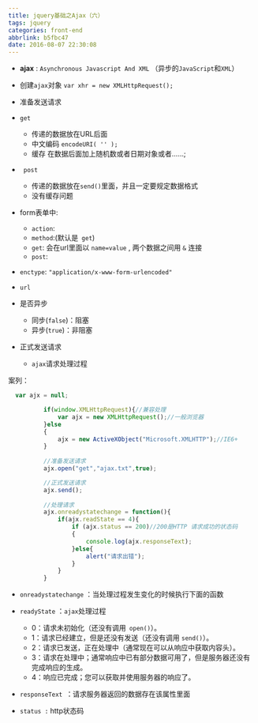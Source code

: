 ```yaml
---
title: jquery基础之Ajax（六）
tags: jquery
categories: front-end
abbrlink: b5fbc47
date: 2016-08-07 22:30:08
---
```


- **ajax** : `Asynchronous Javascript And XML` （异步的`JavaScript`和`XML`）

- 创建`ajax`对象 `var xhr = new XMLHttpRequest();`
<!--more-->
- 准备发送请求

- `get `
	- 传递的数据放在URL后面
	- 中文编码  `encodeURI( '' );`
	- 缓存 在数据后面加上随机数或者日期对象或者……;
	
- ` post`
	- 传递的数据放在`send()`里面，并且一定要规定数据格式
	- 没有缓存问题


- form表单中:
	- `action`:
	- `method`:(默认是` get`)
	- `get`: 会在url里面以 `name=value` , 两个数据之间用 `&` 连接
	- `post`:

- `enctype`: `"application/x-www-form-urlencoded"`
- `url`
- 是否异步
	- 同步(`false`)：阻塞
	- 异步(`true`)：非阻塞
	

- 正式发送请求

	- `ajax`请求处理过程

    
案列：
    
  ```js
  	var ajx = null;

			if(window.XMLHttpRequest){//兼容处理
				var ajx = new XMLHttpRequest();//一般浏览器
			}else
			{
				ajx = new ActiveXObject("Microsoft.XMLHTTP");//IE6+
			}
			
			//准备发送请求
			ajx.open("get","ajax.txt",true);

			//正式发送请求
			ajx.send();
			
			//处理请求
			ajx.onreadystatechange = function(){
				if(ajx.readState == 4){
					if (ajx.status == 200)//200是HTTP 请求成功的状态码
					{
						console.log(ajx.responseText);
					}else{
						alert("请求出错");
					}
				}
			}
```

- `onreadystatechange` ：当处理过程发生变化的时候执行下面的函数

- `readyState` ：`ajax`处理过程
    - 0：请求未初始化（还没有调用` open()`）。
    - 1：请求已经建立，但是还没有发送（还没有调用 `send()`）。
    - 2：请求已发送，正在处理中（通常现在可以从响应中获取内容头）。
    - 3：请求在处理中；通常响应中已有部分数据可用了，但是服务器还没有完成响应的生成。
    - 4：响应已完成；您可以获取并使用服务器的响应了。

- `responseText `：请求服务器返回的数据存在该属性里面
- `status :` http状态码


	
